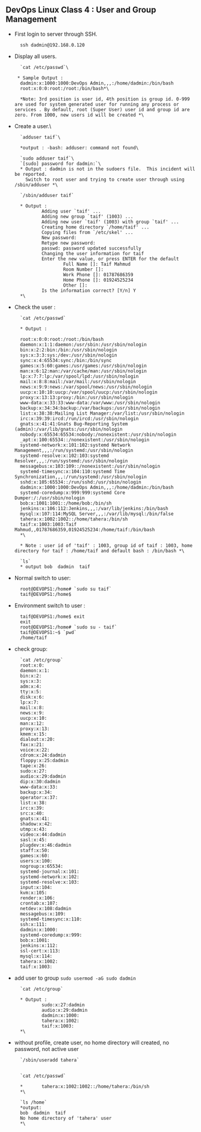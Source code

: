 ## DevOps Linux Class 4 : User and Group Management

* First login to server through SSH.

        ssh dadmin@192.168.0.120

* Display all users.

        `cat /etc/passwd`\

       * Sample Output : 
        dadmin:x:1000:1000:DevOps Admin,,,:/home/dadmin:/bin/bash
        root:x:0:0:root:/root:/bin/bash*\

        *Note: 3rd position is user id, 4th position is group id. 0-999 are used for system generated user for running any process or services . By default, root (Super User) user id and group id are zero. From 1000, new users id will be created *\

* Create a user.\
  
        `adduser taif`\
  
        *output : -bash: adduser: command not found\

        `sudo adduser taif`\
        `[sudo] password for dadmin:`\
        * Output : dadmin is not in the sudoers file.  This incident will be reported.
          Switch to root user and trying to create user through using /sbin/adduser *\

        `/sbin/adduser taif`

        * Output : 
                Adding user `taif' ...
                Adding new group `taif' (1003) ...
                Adding new user `taif' (1003) with group `taif' ...
                Creating home directory `/home/taif' ...
                Copying files from `/etc/skel' ...
                New password:
                Retype new password:
                passwd: password updated successfully
                Changing the user information for taif
                Enter the new value, or press ENTER for the default
                        Full Name []: Taif Mahmud
                        Room Number []:
                        Work Phone []: 01787686359
                        Home Phone []: 01924525234
                        Other []:
                Is the information correct? [Y/n] Y
        *\

* Check the user :

        `cat /etc/passwd`

        * Output :

        root:x:0:0:root:/root:/bin/bash
        daemon:x:1:1:daemon:/usr/sbin:/usr/sbin/nologin
        bin:x:2:2:bin:/bin:/usr/sbin/nologin
        sys:x:3:3:sys:/dev:/usr/sbin/nologin
        sync:x:4:65534:sync:/bin:/bin/sync
        games:x:5:60:games:/usr/games:/usr/sbin/nologin
        man:x:6:12:man:/var/cache/man:/usr/sbin/nologin
        lp:x:7:7:lp:/var/spool/lpd:/usr/sbin/nologin
        mail:x:8:8:mail:/var/mail:/usr/sbin/nologin
        news:x:9:9:news:/var/spool/news:/usr/sbin/nologin
        uucp:x:10:10:uucp:/var/spool/uucp:/usr/sbin/nologin
        proxy:x:13:13:proxy:/bin:/usr/sbin/nologin
        www-data:x:33:33:www-data:/var/www:/usr/sbin/nologin
        backup:x:34:34:backup:/var/backups:/usr/sbin/nologin
        list:x:38:38:Mailing List Manager:/var/list:/usr/sbin/nologin
        irc:x:39:39:ircd:/run/ircd:/usr/sbin/nologin
        gnats:x:41:41:Gnats Bug-Reporting System (admin):/var/lib/gnats:/usr/sbin/nologin
        nobody:x:65534:65534:nobody:/nonexistent:/usr/sbin/nologin
        _apt:x:100:65534::/nonexistent:/usr/sbin/nologin
        systemd-network:x:101:102:systemd Network Management,,,:/run/systemd:/usr/sbin/nologin
        systemd-resolve:x:102:103:systemd Resolver,,,:/run/systemd:/usr/sbin/nologin
        messagebus:x:103:109::/nonexistent:/usr/sbin/nologin
        systemd-timesync:x:104:110:systemd Time Synchronization,,,:/run/systemd:/usr/sbin/nologin
        sshd:x:105:65534::/run/sshd:/usr/sbin/nologin
        dadmin:x:1000:1000:DevOps Admin,,,:/home/dadmin:/bin/bash
        systemd-coredump:x:999:999:systemd Core Dumper:/:/usr/sbin/nologin
        bob:x:1001:1001::/home/bob:/bin/sh
        jenkins:x:106:112:Jenkins,,,:/var/lib/jenkins:/bin/bash
        mysql:x:107:114:MySQL Server,,,:/var/lib/mysql:/bin/false
        tahera:x:1002:1002::/home/tahera:/bin/sh
        taif:x:1003:1003:Taif Mahmud,,01787686359,01924525234:/home/taif:/bin/bash
        *\

        * Note : user id of 'taif' : 1003, group id of taif : 1003, home directory for taif : /home/taif and default bash : /bin/bash *\

        `ls`
        * output bob  dadmin  taif

* Normal switch to user:

        root@DEVOPS1:/home# `sudo su taif`
        taif@DEVOPS1:/home$

* Environment switch to user :


        taif@DEVOPS1:/home$ exit
        exit
        root@DEVOPS1:/home# `sudo su - taif`
        taif@DEVOPS1:~$ `pwd`
        /home/taif

* check group:

        `cat /etc/group`
        root:x:0:
        daemon:x:1:
        bin:x:2:
        sys:x:3:
        adm:x:4:
        tty:x:5:
        disk:x:6:
        lp:x:7:
        mail:x:8:
        news:x:9:
        uucp:x:10:
        man:x:12:
        proxy:x:13:
        kmem:x:15:
        dialout:x:20:
        fax:x:21:
        voice:x:22:
        cdrom:x:24:dadmin
        floppy:x:25:dadmin
        tape:x:26:
        sudo:x:27:
        audio:x:29:dadmin
        dip:x:30:dadmin
        www-data:x:33:
        backup:x:34:
        operator:x:37:
        list:x:38:
        irc:x:39:
        src:x:40:
        gnats:x:41:
        shadow:x:42:
        utmp:x:43:
        video:x:44:dadmin
        sasl:x:45:
        plugdev:x:46:dadmin
        staff:x:50:
        games:x:60:
        users:x:100:
        nogroup:x:65534:
        systemd-journal:x:101:
        systemd-network:x:102:
        systemd-resolve:x:103:
        input:x:104:
        kvm:x:105:
        render:x:106:
        crontab:x:107:
        netdev:x:108:dadmin
        messagebus:x:109:
        systemd-timesync:x:110:
        ssh:x:111:
        dadmin:x:1000:
        systemd-coredump:x:999:
        bob:x:1001:
        jenkins:x:112:
        ssl-cert:x:113:
        mysql:x:114:
        tahera:x:1002:
        taif:x:1003:

* add user to group
        `sudo usermod -aG sudo dadmin`

        `cat /etc/group`

        * Output :
                sudo:x:27:dadmin
                audio:x:29:dadmin
                dadmin:x:1000:
                tahera:x:1002:
                taif:x:1003:
        *\

* without profile, create user, no home directory will created, no password, not active user

        `/sbin/useradd tahera`


        `cat /etc/passwd`

        *       tahera:x:1002:1002::/home/tahera:/bin/sh
        *\

        `ls /home`
        *output:
        bob  dadmin  taif
        No home directory of 'tahera' user
        *\
